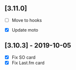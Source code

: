 [3.11.0]
--------
- [ ] Move to hooks
- [x] Update moto


[3.10.3] - 2019-10-05
---------------------
- [x] Fix SO card
- [x] Fix Last.fm card
